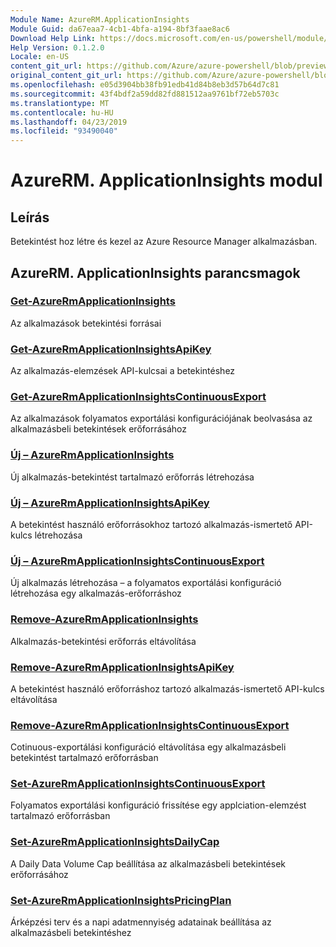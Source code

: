 ```yaml
---
Module Name: AzureRM.ApplicationInsights
Module Guid: da67eaa7-4cb1-4bfa-a194-8bf3faae8ac6
Download Help Link: https://docs.microsoft.com/en-us/powershell/module/azurerm.applicationinsights
Help Version: 0.1.2.0
Locale: en-US
content_git_url: https://github.com/Azure/azure-powershell/blob/preview/src/ResourceManager/ApplicationInsights/Commands.ApplicationInsights/help/AzureRM.ApplicationInsights.md
original_content_git_url: https://github.com/Azure/azure-powershell/blob/preview/src/ResourceManager/ApplicationInsights/Commands.ApplicationInsights/help/AzureRM.ApplicationInsights.md
ms.openlocfilehash: e05d3904bb38fb91edb41d84b8eb3d57b64d7c81
ms.sourcegitcommit: 43f4bdf2a59dd82fd881512aa9761bf72eb5703c
ms.translationtype: MT
ms.contentlocale: hu-HU
ms.lasthandoff: 04/23/2019
ms.locfileid: "93490040"
---
```

# AzureRM. ApplicationInsights modul
## Leírás
Betekintést hoz létre és kezel az Azure Resource Manager alkalmazásban.

## AzureRM. ApplicationInsights parancsmagok
### [Get-AzureRmApplicationInsights](Get-AzureRmApplicationInsights.md)
Az alkalmazások betekintési forrásai

### [Get-AzureRmApplicationInsightsApiKey](Get-AzureRmApplicationInsightsApiKey.md)
Az alkalmazás-elemzések API-kulcsai a betekintéshez

### [Get-AzureRmApplicationInsightsContinuousExport](Get-AzureRmApplicationInsightsContinuousExport.md)
Az alkalmazások folyamatos exportálási konfigurációjának beolvasása az alkalmazásbeli betekintések erőforrásához

### [Új – AzureRmApplicationInsights](New-AzureRmApplicationInsights.md)
Új alkalmazás-betekintést tartalmazó erőforrás létrehozása

### [Új – AzureRmApplicationInsightsApiKey](New-AzureRmApplicationInsightsApiKey.md)
A betekintést használó erőforrásokhoz tartozó alkalmazás-ismertető API-kulcs létrehozása

### [Új – AzureRmApplicationInsightsContinuousExport](New-AzureRmApplicationInsightsContinuousExport.md)
Új alkalmazás létrehozása – a folyamatos exportálási konfiguráció létrehozása egy alkalmazás-erőforráshoz

### [Remove-AzureRmApplicationInsights](Remove-AzureRmApplicationInsights.md)
Alkalmazás-betekintési erőforrás eltávolítása

### [Remove-AzureRmApplicationInsightsApiKey](Remove-AzureRmApplicationInsightsApiKey.md)
A betekintést használó erőforráshoz tartozó alkalmazás-ismertető API-kulcs eltávolítása

### [Remove-AzureRmApplicationInsightsContinuousExport](Remove-AzureRmApplicationInsightsContinuousExport.md)
Cotinuous-exportálási konfiguráció eltávolítása egy alkalmazásbeli betekintést tartalmazó erőforrásban

### [Set-AzureRmApplicationInsightsContinuousExport](Set-AzureRmApplicationInsightsContinuousExport.md)
Folyamatos exportálási konfiguráció frissítése egy applciation-elemzést tartalmazó erőforrásban

### [Set-AzureRmApplicationInsightsDailyCap](Set-AzureRmApplicationInsightsDailyCap.md)
A Daily Data Volume Cap beállítása az alkalmazásbeli betekintések erőforrásához

### [Set-AzureRmApplicationInsightsPricingPlan](Set-AzureRmApplicationInsightsPricingPlan.md)
Árképzési terv és a napi adatmennyiség adatainak beállítása az alkalmazásbeli betekintéshez

